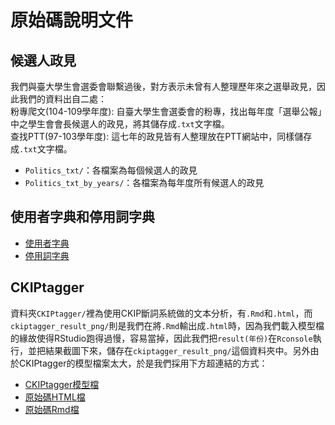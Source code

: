 # 原始碼說明文件
## 候選人政見
我們與臺大學生會選委會聯繫過後，對方表示未曾有人整理歷年來之選舉政見，因此我們的資料出自二處：  
   粉專爬文(104-109學年度): 自臺大學生會選委會的粉專，找出每年度「選舉公報」中之學生會會長候選人的政見，將其儲存成`.txt`文字檔。  
   查找PTT(97-103學年度): 這七年的政見皆有人整理放在PTT網站中，同樣儲存成`.txt`文字檔。
   - `Politics_txt/`：各檔案為每個候選人的政見
   - `Politics_txt_by_years/`：各檔案為每年度所有候選人的政見
## 使用者字典和停用詞字典
- [使用者字典](./user_dict.txt)
- [停用詞字典](./stop_word.txt)
## CKIPtagger
資料夾`CKIPtagger/`裡為使用CKIP斷詞系統做的文本分析，有`.Rmd`和`.html`，而`ckiptagger_result_png/`則是我們在將`.Rmd`輸出成`.html`時，因為我們載入模型檔的緣故使得RStudio跑得過慢，容易當掉，因此我們把`result(年份)`在`Rconsole`執行，並把結果截圖下來，儲存在`ckiptagger_result_png/`這個資料夾中。另外由於CKIPtagger的模型檔案太大，於是我們採用下方超連結的方式：
- [CKIPtagger模型檔](https://drive.google.com/drive/folders/105IKCb88evUyLKlLondvDBoh7Dy_I1tm)
- [原始碼HTML檔](./CKIPtagger/finalproject_ckiptagger.html)
- [原始碼Rmd檔](./CKIPtagger/finalproject_ckiptagger.Rmd)